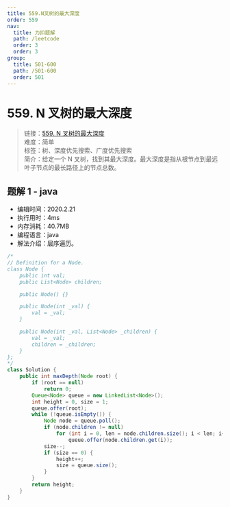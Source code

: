 ```yaml
---
title: 559.N叉树的最大深度
order: 559
nav:
  title: 力扣题解
  path: /leetcode
  order: 3
  order: 3
group:
  title: 501-600
  path: /501-600
  order: 501
---
```


# 559. N 叉树的最大深度

> 链接：[559. N 叉树的最大深度](https://leetcode-cn.com/problems/maximum-depth-of-n-ary-tree/)  
> 难度：简单  
> 标签：树、深度优先搜索、广度优先搜索  
> 简介：给定一个 N 叉树，找到其最大深度。最大深度是指从根节点到最远叶子节点的最长路径上的节点总数。

## 题解 1 - java

- 编辑时间：2020.2.21
- 执行用时：4ms
- 内存消耗：40.7MB
- 编程语言：java
- 解法介绍：层序遍历。

```java
/*
// Definition for a Node.
class Node {
    public int val;
    public List<Node> children;

    public Node() {}

    public Node(int _val) {
        val = _val;
    }

    public Node(int _val, List<Node> _children) {
        val = _val;
        children = _children;
    }
};
*/
class Solution {
	public int maxDepth(Node root) {
		if (root == null)
			return 0;
		Queue<Node> queue = new LinkedList<Node>();
		int height = 0, size = 1;
		queue.offer(root);
		while (!queue.isEmpty()) {
			Node node = queue.poll();
			if (node.children != null)
				for (int i = 0, len = node.children.size(); i < len; i++)
					queue.offer(node.children.get(i));
			size--;
			if (size == 0) {
				height++;
				size = queue.size();
			}
		}
		return height;
	}
}
```

